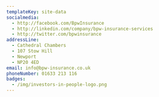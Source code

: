 ```yaml
---
templateKey: site-data
socialmedia:
  - http://facebook.com/BpwInsurance
  - http://linkedin.com/company/bpw-insurance-services
  - http://twitter.com/bpwinsurance
addressLine:
  - Cathedral Chambers
  - 107 Stow Hill
  - Newport
  - NP20 4ED
email: info@bpw-insurance.co.uk
phoneNumber: 01633 213 116
badges:
  - /img/investors-in-people-logo.png
---
```


